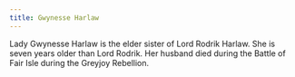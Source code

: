 ```yaml
---
title: Gwynesse Harlaw
---
```


Lady Gwynesse Harlaw is the elder sister of Lord Rodrik Harlaw. She is seven years older than Lord Rodrik. Her husband died during the Battle of Fair Isle during the Greyjoy Rebellion.


